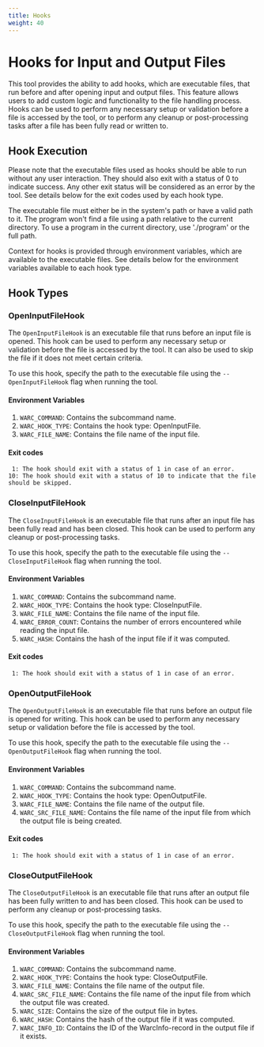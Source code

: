 ```yaml
---
title: Hooks
weight: 40
---
```


# Hooks for Input and Output Files

This tool provides the ability to add hooks, which are executable files, that run before and after opening input and output files.
This feature allows users to add custom logic and functionality to the file handling process.
Hooks can be used to perform any necessary setup or validation before a file is accessed by the tool,
or to perform any cleanup or post-processing tasks after a file has been fully read or written to.

## Hook Execution
Please note that the executable files used as hooks should be able to run without any user interaction.
They should also exit with a status of 0 to indicate success. Any other exit status will be considered as an error by the tool.
See details below for the exit codes used by each hook type.

The executable file must either be in the system's path or have a valid path to it.
The program won't find a file using a path relative to the current directory. To use a program in the current directory, use './program' or the full path.

Context for hooks is provided through environment variables, which are available to the executable files.
See details below for the environment variables available to each hook type.

## Hook Types

### OpenInputFileHook

The `OpenInputFileHook` is an executable file that runs before an input file is opened.
This hook can be used to perform any necessary setup or validation before the file is accessed by the tool.
It can also be used to skip the file if it does not meet certain criteria.

To use this hook, specify the path to the executable file using the `--OpenInputFileHook` flag when running the tool.

#### Environment Variables
1. `WARC_COMMAND`: Contains the subcommand name.
2. `WARC_HOOK_TYPE`: Contains the hook type: OpenInputFile.
3. `WARC_FILE_NAME`: Contains the file name of the input file.

#### Exit codes
     1: The hook should exit with a status of 1 in case of an error.
    10: The hook should exit with a status of 10 to indicate that the file should be skipped.

### CloseInputFileHook

The `CloseInputFileHook` is an executable file that runs after an input file has been fully read and has been closed.
This hook can be used to perform any cleanup or post-processing tasks.

To use this hook, specify the path to the executable file using the `--CloseInputFileHook` flag when running the tool.

#### Environment Variables
1. `WARC_COMMAND`: Contains the subcommand name.
2. `WARC_HOOK_TYPE`: Contains the hook type: CloseInputFile.
3. `WARC_FILE_NAME`: Contains the file name of the input file.
4. `WARC_ERROR_COUNT`: Contains the number of errors encountered while reading the input file.
5. `WARC_HASH`: Contains the hash of the input file if it was computed.

#### Exit codes
     1: The hook should exit with a status of 1 in case of an error.

### OpenOutputFileHook

The `OpenOutputFileHook` is an executable file that runs before an output file is opened for writing.
This hook can be used to perform any necessary setup or validation before the file is accessed by the tool.

To use this hook, specify the path to the executable file using the `--OpenOutputFileHook` flag when running the tool.

#### Environment Variables
1. `WARC_COMMAND`: Contains the subcommand name.
2. `WARC_HOOK_TYPE`: Contains the hook type: OpenOutputFile.
3. `WARC_FILE_NAME`: Contains the file name of the output file.
4. `WARC_SRC_FILE_NAME`: Contains the file name of the input file from which the output file is being created.

#### Exit codes
     1: The hook should exit with a status of 1 in case of an error.

### CloseOutputFileHook

The `CloseOutputFileHook` is an executable file that runs after an output file has been fully written to and has been closed.
This hook can be used to perform any cleanup or post-processing tasks.

To use this hook, specify the path to the executable file using the `--CloseOutputFileHook` flag when running the tool.

#### Environment Variables
1. `WARC_COMMAND`: Contains the subcommand name.
2. `WARC_HOOK_TYPE`: Contains the hook type: CloseOutputFile.
3. `WARC_FILE_NAME`: Contains the file name of the output file.
4. `WARC_SRC_FILE_NAME`: Contains the file name of the input file from which the output file was created.
5. `WARC_SIZE`: Contains the size of the output file in bytes.
6. `WARC_HASH`: Contains the hash of the output file if it was computed.
7. `WARC_INFO_ID`: Contains the ID of the WarcInfo-record in the output file if it exists.

